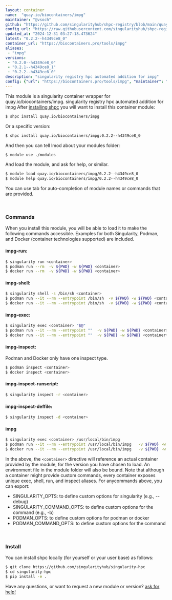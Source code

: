 ```yaml
---
layout: container
name:  "quay.io/biocontainers/impg"
maintainer: "@vsoch"
github: "https://github.com/singularityhub/shpc-registry/blob/main/quay.io/biocontainers/impg/container.yaml"
config_url: "https://raw.githubusercontent.com/singularityhub/shpc-registry/main/quay.io/biocontainers/impg/container.yaml"
updated_at: "2024-12-31 03:27:18.473624"
latest: "0.2.2--h4349ce8_0"
container_url: "https://biocontainers.pro/tools/impg"
aliases:
 - "impg"
versions:
 - "0.2.0--h4349ce8_0"
 - "0.2.1--h4349ce8_1"
 - "0.2.2--h4349ce8_0"
description: "singularity registry hpc automated addition for impg"
config: {"url": "https://biocontainers.pro/tools/impg", "maintainer": "@vsoch", "description": "singularity registry hpc automated addition for impg", "latest": {"0.2.2--h4349ce8_0": "sha256:4c19a6002e7cc5b66d61b7bcabff34cfc890662c96ea3be9fb0372eca0854609"}, "tags": {"0.2.0--h4349ce8_0": "sha256:6cdafc0ab3c61e21416922011fd5a3a0a4c1d747503bacd3d9f70e6fa99b02ae", "0.2.1--h4349ce8_1": "sha256:45a731507d9680cac61e31f33d479310148c8d3e1e4bc4393e38af3a2f715536", "0.2.2--h4349ce8_0": "sha256:4c19a6002e7cc5b66d61b7bcabff34cfc890662c96ea3be9fb0372eca0854609"}, "docker": "quay.io/biocontainers/impg", "aliases": {"impg": "/usr/local/bin/impg"}}
---
```


This module is a singularity container wrapper for quay.io/biocontainers/impg.
singularity registry hpc automated addition for impg
After [installing shpc](#install) you will want to install this container module:


```bash
$ shpc install quay.io/biocontainers/impg
```

Or a specific version:

```bash
$ shpc install quay.io/biocontainers/impg:0.2.2--h4349ce8_0
```

And then you can tell lmod about your modules folder:

```bash
$ module use ./modules
```

And load the module, and ask for help, or similar.

```bash
$ module load quay.io/biocontainers/impg/0.2.2--h4349ce8_0
$ module help quay.io/biocontainers/impg/0.2.2--h4349ce8_0
```

You can use tab for auto-completion of module names or commands that are provided.

<br>

### Commands

When you install this module, you will be able to load it to make the following commands accessible.
Examples for both Singularity, Podman, and Docker (container technologies supported) are included.

#### impg-run:

```bash
$ singularity run <container>
$ podman run --rm  -v ${PWD} -w ${PWD} <container>
$ docker run --rm  -v ${PWD} -w ${PWD} <container>
```

#### impg-shell:

```bash
$ singularity shell -s /bin/sh <container>
$ podman run --it --rm --entrypoint /bin/sh  -v ${PWD} -w ${PWD} <container>
$ docker run --it --rm --entrypoint /bin/sh  -v ${PWD} -w ${PWD} <container>
```

#### impg-exec:

```bash
$ singularity exec <container> "$@"
$ podman run --it --rm --entrypoint ""  -v ${PWD} -w ${PWD} <container> "$@"
$ docker run --it --rm --entrypoint ""  -v ${PWD} -w ${PWD} <container> "$@"
```

#### impg-inspect:

Podman and Docker only have one inspect type.

```bash
$ podman inspect <container>
$ docker inspect <container>
```

#### impg-inspect-runscript:

```bash
$ singularity inspect -r <container>
```

#### impg-inspect-deffile:

```bash
$ singularity inspect -d <container>
```


#### impg

```bash
$ singularity exec <container> /usr/local/bin/impg
$ podman run --it --rm --entrypoint /usr/local/bin/impg   -v ${PWD} -w ${PWD} <container> -c " $@"
$ docker run --it --rm --entrypoint /usr/local/bin/impg   -v ${PWD} -w ${PWD} <container> -c " $@"
```



In the above, the `<container>` directive will reference an actual container provided
by the module, for the version you have chosen to load. An environment file in the
module folder will also be bound. Note that although a container
might provide custom commands, every container exposes unique exec, shell, run, and
inspect aliases. For anycommands above, you can export:

 - SINGULARITY_OPTS: to define custom options for singularity (e.g., --debug)
 - SINGULARITY_COMMAND_OPTS: to define custom options for the command (e.g., -b)
 - PODMAN_OPTS: to define custom options for podman or docker
 - PODMAN_COMMAND_OPTS: to define custom options for the command

<br>

### Install

You can install shpc locally (for yourself or your user base) as follows:

```bash
$ git clone https://github.com/singularityhub/singularity-hpc
$ cd singularity-hpc
$ pip install -e .
```

Have any questions, or want to request a new module or version? [ask for help!](https://github.com/singularityhub/singularity-hpc/issues)